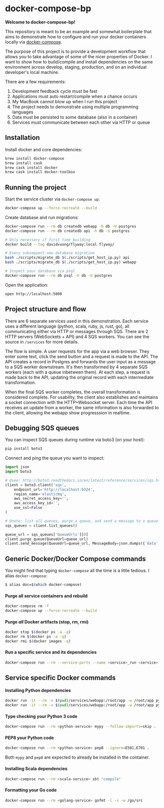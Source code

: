 # docker-compose-bp

**Welcome to docker-compose-bp!**

This repository is meant to be an example and somewhat boilerplate that aims to demonstrate how to configure and run your docker containers locally via [docker-compose](https://docs.docker.com/compose/).

The purpose of this project is to provide a development workflow that allows you to take advantage of some of the nicer properties of Docker. I want to show how to build/compile and install dependencies on the same environment across develop, staging, production, and on an individual developer's local machine.

There are a few requirements:

1. Development feedback cycle must be fast
1. Applications must auto restart/compile when a chance occurs
1. My MacBook cannot blow up when I run this project
1. The project needs to demonstrate using multiple programming languages
1. Data must be persisted to some database (also in a container)
1. Services must communicate between each other via HTTP or queue

## Installation

Install docker and core dependencies:

```bash
brew install docker-compose
brew install cask
brew cask install docker
brew cask install docker-toolbox
```

## Running the project

Start the service cluster via `docker-compose up`:

```bash
docker-compose up --force-recreate --build
```

Create database and run migrations:

```bash
docker-compose run --rm db createdb webapp -h db -U postgres
docker-compose run --rm db createdb api -h db -U postgres

# Only necessary if first time building
docker build --tag davidvuong/flyway:local flyway/

# Every subsequent new database migration
bash ./scripts/migrate_db $(./scripts/get_host_ip.py) api
bash ./scripts/migrate_db $(./scripts/get_host_ip.py) webapp

# Inspect your database via psql
docker-compose run --rm db psql -h db -U postgres
```

Open the application:

```bash
open http://localhost:5000
```

## Project structure and flow

There are 6 separate services used in this demonstration. Each service uses a different language (python, scala, ruby, js, rust, go), all communicating either via HTTP or messages through SQS. There are 2 HTTP servers (WebSockets + API) and 4 SQS workers. You can see the source in `/services` for more details.

The flow is simple. A user requests for the app via a web browser. They enter some text, click the send button and a request is made to the API. The API creates a record in Postgres and forwards the user input as a message to a SQS worker downstream. It's then transformed by 4 separate SQS workers (each with a queue inbetween them). At each step, a request is made back to the API, updating the original record with each intermediate transformation.

When the final SQS worker completes, the overall transformation is considered complete. For usability, the client also establishes and maintains a socket connection with the HTTP+Websocket server. Each time the API receives an update from a worker, the same information is also forwarded to the client, allowing the webapp show progresssion in realtime.

## Debugging SQS queues

You can inspect SQS queues during runtime via boto3 (on your host):

```bash
pip install boto3
```

Connect and ping the queue you want to inspect:

```python
import json
import boto3

# @see: http://boto3.readthedocs.io/en/latest/reference/services/sqs.html#client
client = boto3.client('sqs',
    endpoint_url='http://localhost:9324',
    region_name='elasticmq',
    aws_secret_access_key='',
    aws_access_key_id='',
    use_ssl=False
)

# @note: list all queues, purge a queue, and send a message to a queue:
sqs_queues = client.list_queues()

queue_url = sqs_queues['QueueUrls'][0]
client.purge_queue(QueueUrl=queue_url)
client.send_message(QueueUrl=queue_url, MessageBody=json.dumps({'data': 'my message body'}))
```

## Generic Docker/Docker Compose commands

You might find that typing `docker-compose` all the time is a little tedious. I alias `docker-compose`:

```bash
$ alias doc=$(which docker-compose)
```

#### Purge all service containers and rebuild

```bash
docker-compose rm -f
docker-compose up --force-recreate --build
```

#### Purge _all_ Docker artifacts (stop, rm, rmi)

```bash
docker stop $(docker ps -a -q)
docker rm $(docker ps -a -q)
docker rmi $(docker images -q)
```

#### Run a specific service and its dependencies

```bash
docker-compose run --rm --service-ports --name <service>_run <service>
```

## Service specific Docker commands

#### Installing Python dependencies

```bash
docker run -it --rm -v $(pwd)/services/webapp:/root/app -w /root/app python:2.7.13-alpine pip download -r requirements.txt --dest /root/app/pip-cache
docker run -it --rm -v $(pwd)/services/webapp:/root/app -w /root/app python:2.7.13-alpine pip install -r requirements.txt --target /root/app-site-packages --no-index --find-links /root/app/pip-cache
```

#### Type checking your Python 3 code

```bash
docker-compose run --rm <python-service> mypy --follow-imports=skip .
```

#### PEP8 your Python code

```bash
docker-compose run --rm <python-service> pep8 --ignore=E501,E701 .
```

Both `mypy` and `pep8` are expected to already be installed in the container.

#### Installing Scala dependencies

```bash
docker-compose run --rm <scala-service> sbt "compile"
```

#### Formatting your Go code

```bash
docker-compose run --rm <golang-service> gofmt -l -s -w /go/src
```
